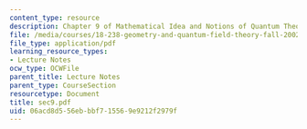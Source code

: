 ```yaml
---
content_type: resource
description: Chapter 9 of Mathematical Idea and Notions of Quantum Theory
file: /media/courses/18-238-geometry-and-quantum-field-theory-fall-2002/06acd8d556ebbbf715569e9212f2979f_sec9.pdf
file_type: application/pdf
learning_resource_types:
- Lecture Notes
ocw_type: OCWFile
parent_title: Lecture Notes
parent_type: CourseSection
resourcetype: Document
title: sec9.pdf
uid: 06acd8d5-56eb-bbf7-1556-9e9212f2979f
---
```

